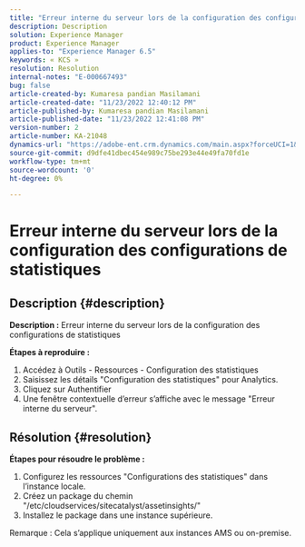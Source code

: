 ```yaml
---
title: "Erreur interne du serveur lors de la configuration des configurations de statistiques"
description: Description
solution: Experience Manager
product: Experience Manager
applies-to: "Experience Manager 6.5"
keywords: « KCS »
resolution: Resolution
internal-notes: "E-000667493"
bug: false
article-created-by: Kumaresa pandian Masilamani
article-created-date: "11/23/2022 12:40:12 PM"
article-published-by: Kumaresa pandian Masilamani
article-published-date: "11/23/2022 12:41:08 PM"
version-number: 2
article-number: KA-21048
dynamics-url: "https://adobe-ent.crm.dynamics.com/main.aspx?forceUCI=1&pagetype=entityrecord&etn=knowledgearticle&id=3632d4f7-2b6b-ed11-9561-6045bd006b3d"
source-git-commit: d9dfe41dbec454e989c75be293e44e49fa70fd1e
workflow-type: tm+mt
source-wordcount: '0'
ht-degree: 0%

---
```


# Erreur interne du serveur lors de la configuration des configurations de statistiques

## Description {#description}


<b>Description :</b>
Erreur interne du serveur lors de la configuration des configurations de statistiques

<b>Étapes à reproduire :</b>

1. Accédez à Outils - Ressources - Configuration des statistiques
2. Saisissez les détails &quot;Configuration des statistiques&quot; pour Analytics.
3. Cliquez sur Authentifier
4. Une fenêtre contextuelle d’erreur s’affiche avec le message &quot;Erreur interne du serveur&quot;.



## Résolution {#resolution}


<b>Étapes pour résoudre le problème : </b>

1. Configurez les ressources &quot;Configurations des statistiques&quot; dans l’instance locale.
2. Créez un package du chemin &quot;/etc/cloudservices/sitecatalyst/assetinsights/&quot;
3. Installez le package dans une instance supérieure.


Remarque : Cela s’applique uniquement aux instances AMS ou on-premise.
